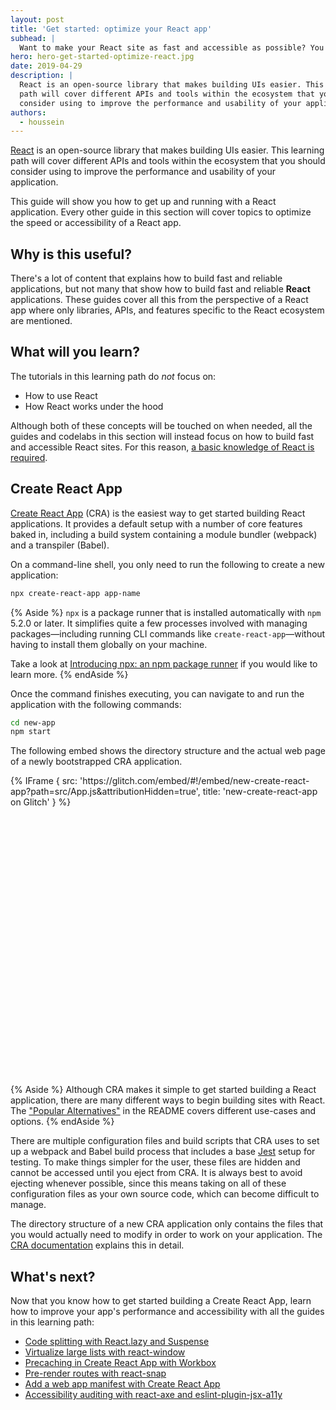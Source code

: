 ```yaml
---
layout: post
title: 'Get started: optimize your React app'
subhead: |
  Want to make your React site as fast and accessible as possible? You've come to the right place!
hero: hero-get-started-optimize-react.jpg
date: 2019-04-29
description: |
  React is an open-source library that makes building UIs easier. This learning
  path will cover different APIs and tools within the ecosystem that you should
  consider using to improve the performance and usability of your application.
authors:
  - houssein
---
```


[React](https://reactjs.org/) is an open-source library that makes building UIs
easier. This learning path will cover different APIs and tools within the
ecosystem that you should consider using to improve the performance and
usability of your application.

This guide will show you how to get up and running with a React application.
Every other guide in this section will cover topics to optimize the speed or
accessibility of a React app.

## Why is this useful?

There's a lot of content that explains how to build fast and reliable
applications, but not many that show how to build fast and reliable **React**
applications. These guides cover all this from the perspective of a React
app where only libraries, APIs, and features specific to
the React ecosystem are mentioned.

## What will you learn?

The tutorials in this learning path do *not* focus on:

* How to use React
* How React works under the hood

Although both of these concepts will be touched on when needed, all the guides
and codelabs in this section will instead focus on how to build fast and
accessible React sites. For this reason, [a basic knowledge of React is
required](https://reactjs.org/docs).

## Create React App

[Create React App](https://facebook.github.io/create-react-app/) (CRA) is the
easiest way to get started building React applications. It provides a default
setup with a number of core features baked in, including a build system
containing a module bundler (webpack) and a transpiler (Babel).

On a command-line shell, you only need to run the following to create a new
application:

```bash
npx create-react-app app-name
```

{% Aside %}
`npx` is a package runner that is installed automatically with `npm` 5.2.0 or
later. It simplifies quite a few processes involved with managing
packages—including running CLI commands like `create-react-app`—without
having to install them globally on your machine.

Take a look at
[Introducing npx: an npm package runner](https://medium.com/@maybekatz/introducing-npx-an-npm-package-runner-55f7d4bd282b) if you would like to learn more.
{% endAside %}

Once the command finishes executing, you can navigate to and run the application
with the following commands:

```bash
cd new-app
npm start
```

The following embed shows the directory structure and the actual web page of a newly
bootstrapped CRA application.

<div class="glitch-embed-wrap" style="height: 480px; width: 100%;">
  {% IFrame {
    src: 'https://glitch.com/embed/#!/embed/new-create-react-app?path=src/App.js&attributionHidden=true',
    title: 'new-create-react-app on Glitch'
  } %}
</div>

{% Aside %}
  Although CRA makes it simple to get started building a React application,
  there are many different ways to begin building sites with React. The
  ["Popular Alternatives"](https://github.com/facebook/create-react-app#popular-alternatives)
  in the README covers different use-cases and options.
{% endAside %}

There are multiple configuration files and build scripts that CRA uses to set up
a webpack and Babel build process that includes a base
[Jest](https://jestjs.io/) setup for testing. To make things simpler for the
user, these files are hidden and cannot be accessed until you eject from CRA. It
is always best to avoid ejecting whenever possible, since this means taking on all
of these configuration files as your own source code, which can become difficult
to manage.

The directory structure of a new CRA application only contains the files that
you would actually need to modify in order to work on your application. The
[CRA documentation](https://facebook.github.io/create-react-app/docs/folder-structure)
explains this in detail.

## What's next?

Now that you know how to get started building a Create React App, learn how
to improve your app's performance and accessibility with all the guides in
this learning path:

* [Code splitting with React.lazy and Suspense](/code-splitting-suspense)
* [Virtualize large lists with react-window](/virtualize-long-lists-react-window)
* [Precaching in Create React App with Workbox](/precache-with-workbox-react)
* [Pre-render routes with react-snap](/prerender-with-react-snap)
* [Add a web app manifest with Create React App](/add-manifest-react)
* [Accessibility auditing with react-axe and eslint-plugin-jsx-a11y](/accessibility-auditing-react)
